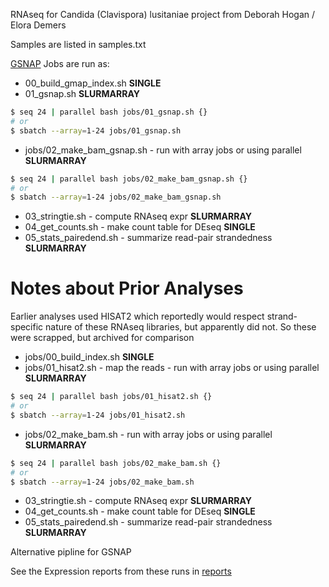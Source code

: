RNAseq for Candida (Clavispora) lusitaniae project from Deborah Hogan / Elora Demers

Samples are listed in samples.txt

[GSNAP](http://research-pub.gene.com/gmap/) Jobs are run as:

* 00_build_gmap_index.sh **SINGLE**
* 01_gsnap.sh **SLURMARRAY**
```bash
$ seq 24 | parallel bash jobs/01_gsnap.sh {}
# or
$ sbatch --array=1-24 jobs/01_gsnap.sh
```
* jobs/02_make_bam_gsnap.sh - run with array jobs or using parallel **SLURMARRAY**
```bash
$ seq 24 | parallel bash jobs/02_make_bam_gsnap.sh {}
# or
$ sbatch --array=1-24 jobs/02_make_bam_gsnap.sh
```
* 03_stringtie.sh - compute RNAseq expr **SLURMARRAY**
* 04_get_counts.sh - make count table for DEseq **SINGLE**
* 05_stats_pairedend.sh - summarize read-pair strandedness **SLURMARRAY**

Notes about Prior Analyses
====
Earlier analyses used HISAT2 which reportedly would respect strand-specific nature of these RNAseq libraries, but apparently did not. So these were scrapped, but archived for comparison
* jobs/00_build_index.sh **SINGLE**
* jobs/01_hisat2.sh - map the reads - run with array jobs or using parallel **SLURMARRAY**
```bash
$ seq 24 | parallel bash jobs/01_hisat2.sh {}
# or
$ sbatch --array=1-24 jobs/01_hisat2.sh
```
* jobs/02_make_bam.sh  - run with array jobs or using parallel **SLURMARRAY**
```bash
$ seq 24 | parallel bash jobs/02_make_bam.sh {}
# or
$ sbatch --array=1-24 jobs/02_make_bam.sh
```

* 03_stringtie.sh - compute RNAseq expr **SLURMARRAY**
* 04_get_counts.sh - make count table for DEseq **SINGLE**
* 05_stats_pairedend.sh - summarize read-pair strandedness **SLURMARRAY**

Alternative pipline for GSNAP

See the Expression reports from these runs in [reports](reports)
